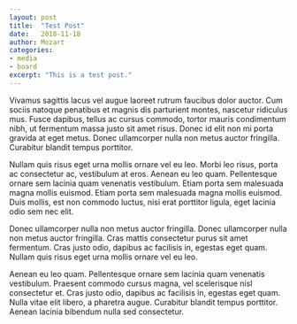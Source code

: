 ```yaml
---
layout: post
title:  "Test Post"
date:   2018-11-18
author: Mozart
categories:
- media
- board
excerpt: "This is a test post."
---
```


Vivamus sagittis lacus vel augue laoreet rutrum faucibus dolor auctor. Cum sociis natoque penatibus et magnis dis parturient montes, nascetur ridiculus mus. Fusce dapibus, tellus ac cursus commodo, tortor mauris condimentum nibh, ut fermentum massa justo sit amet risus. Donec id elit non mi porta gravida at eget metus. Donec ullamcorper nulla non metus auctor fringilla. Curabitur blandit tempus porttitor.

Nullam quis risus eget urna mollis ornare vel eu leo. Morbi leo risus, porta ac consectetur ac, vestibulum at eros. Aenean eu leo quam. Pellentesque ornare sem lacinia quam venenatis vestibulum. Etiam porta sem malesuada magna mollis euismod. Etiam porta sem malesuada magna mollis euismod. Duis mollis, est non commodo luctus, nisi erat porttitor ligula, eget lacinia odio sem nec elit.

Donec ullamcorper nulla non metus auctor fringilla. Donec ullamcorper nulla non metus auctor fringilla. Cras mattis consectetur purus sit amet fermentum. Cras justo odio, dapibus ac facilisis in, egestas eget quam. Nullam quis risus eget urna mollis ornare vel eu leo.

Aenean eu leo quam. Pellentesque ornare sem lacinia quam venenatis vestibulum. Praesent commodo cursus magna, vel scelerisque nisl consectetur et. Cras justo odio, dapibus ac facilisis in, egestas eget quam. Nulla vitae elit libero, a pharetra augue. Curabitur blandit tempus porttitor. Aenean lacinia bibendum nulla sed consectetur.
